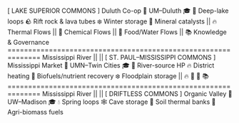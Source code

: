 [ LAKE SUPERIOR COMMONS ]  Duluth Co-op 🤝  UM–Duluth 🎓
  🌊 Deep-lake loops   🪨 Rift rock & lava tubes  ❄️ Winter storage  🧪 Mineral catalysts
        ||  🔥 Thermal Flows
        ||  🧪 Chemical Flows
        ||  🍎 Food/Water Flows
        ||  📚 Knowledge & Governance
============================================================== Mississippi River
        ||
        ||
[ ST. PAUL–MISSISSIPPI COMMONS ]  Mississippi Market 🤝  UMN–Twin Cities 🎓
  🌊 River-source HP   🔥 District heating   🧪 Biofuels/nutrient recovery  ❄️ Floodplain storage
        ||  🔥 🧪 🍎 📚
============================================================== Mississippi River
        ||
        ||
[ DRIFTLESS COMMONS ]  Organic Valley 🤝  UW–Madison 🎓
  💧 Spring loops   🕸 Cave storage   🌱 Soil thermal banks   🌾 Agri-biomass fuels
